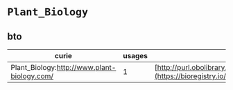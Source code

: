 # `Plant_Biology`

## bto

| curie                                       |   usages | nodes                                                                                                           |
|---------------------------------------------|----------|-----------------------------------------------------------------------------------------------------------------|
| Plant_Biology:http://www.plant-biology.com/ |        1 | [http://purl.obolibrary.org/obo/BTO:0005856](https://bioregistry.io/http://purl.obolibrary.org/obo/BTO:0005856) |
